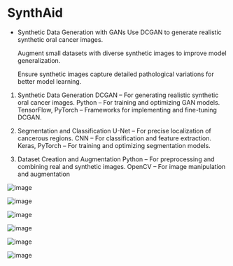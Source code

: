 # SynthAid

- Synthetic Data Generation with GANs
    Use DCGAN to generate realistic synthetic oral cancer images.
  
    Augment small datasets with diverse synthetic images to improve model                                                       
    generalization.
  
   Ensure synthetic images capture detailed pathological variations for better model learning.

1. Synthetic Data Generation
DCGAN – For generating realistic synthetic oral cancer images.
Python – For training and optimizing GAN models.
TensorFlow, PyTorch – Frameworks for implementing and fine-tuning DCGAN.

3.   Segmentation and Classification
U-Net – For precise localization of cancerous regions.
CNN – For classification and feature extraction.
Keras, PyTorch – For training and optimizing segmentation models.

5.  Dataset Creation and Augmentation
Python – For preprocessing and combining real and synthetic images.
OpenCV – For image manipulation and augmentation

![image](https://github.com/user-attachments/assets/ea501945-a45e-4f9b-82f5-6c7d3300922f)

![image](https://github.com/user-attachments/assets/68549d53-7c2a-4e1c-b660-1116e9fa0104)

![image](https://github.com/user-attachments/assets/8a24721a-fabc-4b7b-aedd-dd92a35bf7c8)

![image](https://github.com/user-attachments/assets/1ab9bccf-5241-465f-8ab4-86fbabba13d7)

![image](https://github.com/user-attachments/assets/d6ef350c-cc00-4e54-a7fc-467110f7b96c)

![image](https://github.com/user-attachments/assets/2a19262d-c061-452a-8d92-4e2928c1729d)

